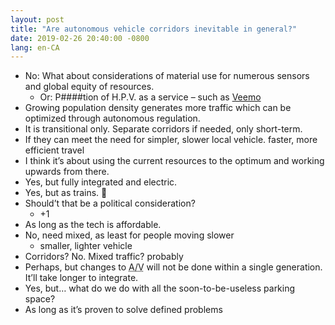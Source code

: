 ```yaml
---
layout: post
title: "Are autonomous vehicle corridors inevitable in general?"
date: 2019-02-26 20:40:00 -0800
lang: en-CA
---
```


* No: What about considerations of material use for numerous sensors and global equity of resources.
  * Or: P####tion of H.P.V. as a service – such as [Veemo](https://rideveemo.com/)
* Growing population density generates more traffic which can be optimized through autonomous regulation.
* It is transitional only. Separate corridors if needed, only short-term.
* If they can meet the need for simpler, slower local vehicle. faster, more efficient travel
* I think it’s about using the current resources to the optimum and working upwards from there.
* Yes, but fully integrated and electric.
* Yes, but as trains. 🙂
* Should’t that be a political consideration?
  * +1
* As long as the tech is affordable.
* No, need mixed, as least for people moving slower
  * smaller, lighter vehicle
* Corridors? No. Mixed traffic? probably
* Perhaps, but changes to <abbr title="autonomous vehicles">A/V</abbr> will not be done within a single generation. It’ll take longer to integrate.
* Yes, but… what do we do with all the soon-to-be-useless parking space?
* As long as it’s proven to solve defined problems
